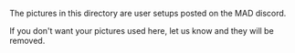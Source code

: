 The pictures in this directory are user setups posted on the MAD discord.

If you don't want your pictures used here, let us know and they will be removed.
